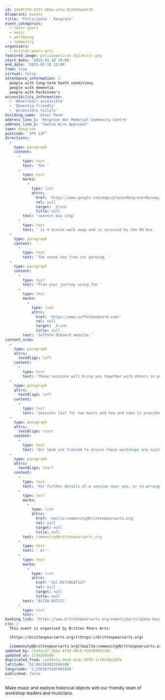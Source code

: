 ```yaml
---
id: 24e0f2fb-93f7-40ae-a7ea-912b66ae9c30
blueprint: events
title: 'Participate - Kesgrave'
event_categories:
  - later-years
  - music
  - wellbeing
  - community
organisers:
  - britten-pears-arts
featured_image: pelicanpelican-3x2/music.png
start_date: '2025-03-18 10:00'
end_date: '2025-03-18 12:00'
free: true
virtual: false
attendance_information: |-
  people with long-term heath conditions
  people with dementia
  people with Parkinson's
accessibility_information:
  - 'Wheelchair accessible'
  - 'Dementia friendly'
  - 'Accessible toilets'
building_name: 'Stour Room'
address_line_1: 'Kesgrave War Memorial Community Centre'
address_line_2: 'Twelve Acre Approach'
town: Kesgrave
postcode: 'IP5 1JF'
directions:
  -
    type: paragraph
    content:
      -
        type: text
        text: 'The '
      -
        type: text
        marks:
          -
            type: link
            attrs:
              href: 'https://www.google.com/maps/place/Kesgrave+Busway/@52.0612781,1.2335648,17z/data=!4m14!1m7!3m6!1s0x47d99e8b47a56203:0xc1efc226540828b3!2sKesgrave+War+Memorial+Community+Centre!8m2!3d52.0612781!4d1.2361397!16s%2Fg%2F1yfdqy0fk!3m5!1s0x47d99e8b44390f3d:0x527cf50fb72368ed!8m2!3d52.061828!4d1.2364081!16s%2Fg%2F1vb9cb2k?entry=ttu&g_ep=EgoyMDI1MDEwMS4wIKXMDSoASAFQAw%3D%3D'
              rel: null
              target: _blank
              title: null
        text: 'nearest bus stop'
      -
        type: text
        text: ' is 4 minute walk away and is serviced by the 66 bus.  '
  -
    type: paragraph
    content:
      -
        type: text
        text: 'The venue has free car parking. '
  -
    type: paragraph
    content:
      -
        type: text
        text: 'Plan your journey using the '
      -
        type: text
        marks:
          -
            type: link
            attrs:
              href: 'https://www.suffolkonboard.com/'
              rel: null
              target: _blank
              title: null
        text: 'Suffolk Onboard website.'
content_area:
  -
    type: paragraph
    attrs:
      textAlign: left
    content:
      -
        type: text
        text: 'These sessions will bring you together with others in your local community, providing an opportunity to take part in activities and connect over tea and cake. '
  -
    type: paragraph
    attrs:
      textAlign: left
    content:
      -
        type: text
        text: 'Sessions last for two hours and tea and cake is provided. No musical experience is necessary.'
  -
    type: paragraph
    attrs:
      textAlign: start
    content:
      -
        type: text
        text: 'Our team are trained to ensure these workshops are suitable for those living with long term health conditions, including Dementia and Parkinson’s.'
  -
    type: paragraph
    attrs:
      textAlign: start
    content:
      -
        type: text
        text: 'For further details of a session near you, or to arrange transport, please contact the Community Team on '
      -
        type: text
        marks:
          -
            type: link
            attrs:
              href: 'mailto:community@brittenpearsarts.org'
              rel: null
              target: null
              title: null
        text: community@brittenpearsarts.org
      -
        type: text
        text: ' or '
      -
        type: text
        marks:
          -
            type: link
            attrs:
              href: 'tel:01728687127'
              rel: null
              target: null
              title: null
        text: '01728 687127'
      -
        type: text
        text: .
booking_link: 'https://www.brittenpearsarts.org/events/participate-kesgrave'
cta: |-
  This event is organised by Britten Pears Arts:

  [https://brittenpearsarts.org/](https://brittenpearsarts.org)

  [community@brittenpearsarts.org](mailto:community@brittenpearsarts.org)
updated_by: c2a9acd7-26be-4f49-89cb-918d0960210a
updated_at: 1736266598
duplicated_from: caaf6e1a-9be6-4cdc-9f09-1cf6128a29fb
latitude: '52.061363823568186'
longitude: '1.2361075107491926'
published: false
---
```

Make music and explore historical objects with our friendly team of workshop leaders and musicians.